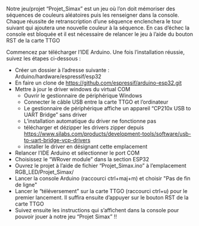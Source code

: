 Notre jeu/projet “Projet_Simax” est un jeu où l’on doit mémoriser des séquences de couleurs aléatoires 
puis les renseigner dans la console. Chaque réussite de retranscription d’une séquence enclenchera le tour
suivant qui ajoutera une nouvelle couleur à la séquence. En cas d’échec la console est bloquée et il est 
nécessaire de relancer le jeu à l’aide du bouton RST de la carte TTGO

Commencez par télécharger l’IDE Arduino. Une fois l’installation réussie, suivez les étapes ci-dessous :

  - Créer un dossier à l’adresse suivante  : Arduino/hardware/espressif/esp32
  - En faire un clone de https://github.com/espressif/arduino-esp32.git
  - Mettre à jour le driver windows du virtual COM 
      - Ouvrir le gestionnaire de périphérique Windows
      - Connecter le câble USB entre la carte TTGO et l’ordinateur
      - Le gestionnaire de périphérique affiche un appareil “CP210x USB to UART Bridge” sans driver
      - L’installation automatique du driver ne fonctionne pas
      - télécharger et dézipper les drivers zipper depuis https://www.silabs.com/products/development-tools/software/usb-to-uart-bridge-vcp-drivers
      - installer le driver en désignant cette emplacement
  - Relancer l’IDE Arduino et sélectionner le port COM
  - Choisissez le “WRover module” dans la section ESP32
  - Ouvrez le projet à l’aide de fichier “Projet_Simax.ino” à l’emplacement RGB_LED/Projet_Simax/
  - Lancer la console Arduino (raccourci ctrl+maj+m) et choisir "Pas de fin de ligne"
  - Lancer le “téléversement” sur la carte TTGO (raccourci ctrl+u) pour le premier lancement. 
    Il suffira ensuite d’appuyer sur le bouton RST de la carte TTGO
  - Suivez ensuite les instructions qui s’affichent dans la console pour pouvoir jouer à notre jeu “Projet Simax” !!
